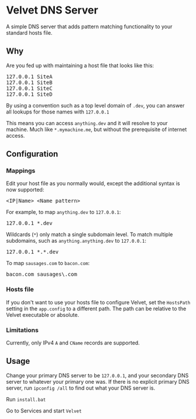 # Velvet DNS Server

A simple DNS server that adds pattern matching functionality to your standard hosts file.

## Why

Are you fed up with maintaining a host file that looks like this:

<pre>
127.0.0.1 SiteA
127.0.0.1 SiteB
127.0.0.1 SiteC
127.0.0.1 SiteD
</pre>

By using a convention such as a top level domain of `.dev`, you can answer all lookups for those names with `127.0.0.1`

This means you can access `anything.dev` and it will resolve to your machine. Much like `*.mymachine.me`, but without the prerequisite of internet access.

## Configuration

### Mappings 

Edit your host file as you normally would, except the additional syntax is now supported:

<pre>
&lt;IP|Name&gt; &lt;Name pattern&gt;
</pre>

For example, to map `anything.dev` to `127.0.0.1`:

<pre>
127.0.0.1 *.dev
</pre>

Wildcards (`*`) only match a single subdomain level. To match multiple subdomains, such as `anything.anything.dev` to `127.0.0.1`:

<pre>
127.0.0.1 *.*.dev
</pre>

To map `sausages.com` to `bacon.com`:

<pre>
bacon.com sausages\.com
</pre>

### Hosts file

If you don't want to use your hosts file to configure Velvet, set the `HostsPath` setting in the `app.config` to a different path. The path can be relative to the Velvet executable or absolute.

### Limitations

Currently, only IPv4 `A` and `CName` records are supported.

## Usage

Change your primary DNS server to be `127.0.0.1`, and your secondary DNS server to whatever your primary one was.
If there is no explicit primary DNS server, run `ipconfig /all` to find out what your DNS server is.

Run `install.bat`

Go to Services and start `Velvet`